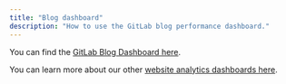```yaml
---
title: "Blog dashboard"
description: "How to use the GitLab blog performance dashboard."
---
```


You can find the [GitLab Blog Dashboard here](https://datastudio.google.com/reporting/25cb6cd0-28a2-4dda-8a06-abfe1d934dfe/page/p_fgr9j2qgmc).

You can learn more about our other [website analytics dashboards here](/handbook/marketing/inbound-marketing/search-marketing/analytics/).
